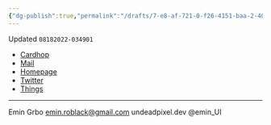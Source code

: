```yaml
---
{"dg-publish":true,"permalink":"/drafts/7-e8-af-721-0-f26-4151-baa-2-400782-a0280-e/","dgHomeLink":true,"dgPassFrontmatter":false}
---
```


Updated `08182022-034901`

- [Cardhop](x-cardhop://show?id=contact:3695B020-80DA-4F37-9506-37E7470470A7&contact=Emin%20Grbo)
- [Mail](mailto:emin.roblack@gmail.com)
- [Homepage](https://undeadpixel.dev)
- [Twitter](https://twitter.com/emin_UI)
- [Things](things:///show?id=6t5WDjPL5x8E8uf3z19Gcf)

---

Emin Grbo
emin.roblack@gmail.com
undeadpixel.dev
@emin_UI